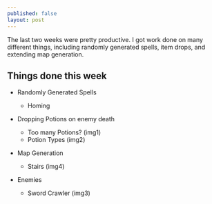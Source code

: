 ```yaml
---
published: false
layout: post
---
```


 
The last two weeks were pretty productive. I got work done on many different things, including randomly generated spells, item drops, and extending map generation.
 
<!--excerpt-->
 
## Things done this week
- Randomly Generated Spells
    - Homing
 
- Dropping Potions on enemy death
    - Too many Potions? (img1)
    - Potion Types (img2)
    
- Map Generation
    - Stairs (img4)
    
- Enemies
	- Sword Crawler (img3)
